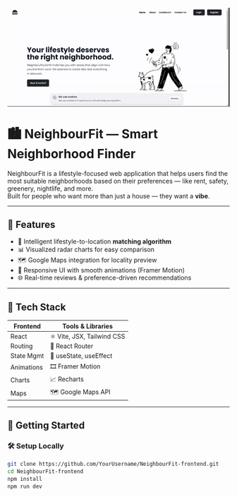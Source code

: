 

![App Demo](./src/assets/NeighbourFit.gif)
# 🏙️ NeighbourFit — Smart Neighborhood Finder

NeighbourFit is a lifestyle-focused web application that helps users find the most suitable neighborhoods based on their preferences — like rent, safety, greenery, nightlife, and more.  
Built for people who want more than just a house — they want a **vibe**.

---

## 🌟 Features

- 🧠 Intelligent lifestyle-to-location **matching algorithm**
- 📊 Visualized radar charts for easy comparison
- 🗺️ Google Maps integration for locality preview
- 📱 Responsive UI with smooth animations (Framer Motion)
- 🌐 Real-time reviews & preference-driven recommendations

---

## 🔧 Tech Stack

| Frontend  | Tools & Libraries           |
|-----------|-----------------------------|
| React     | ⚛️ Vite, JSX, Tailwind CSS  |
| Routing   | 🔁 React Router             |
| State Mgmt| 🧠 useState, useEffect      |
| Animations| 🎞️ Framer Motion           |
| Charts    | 📈 Recharts                 |
| Maps      | 🗺️ Google Maps API          |

---

## 🚀 Getting Started

### 🛠️ Setup Locally

```bash
git clone https://github.com/YourUsername/NeighbourFit-frontend.git
cd NeighbourFit-frontend
npm install
npm run dev
